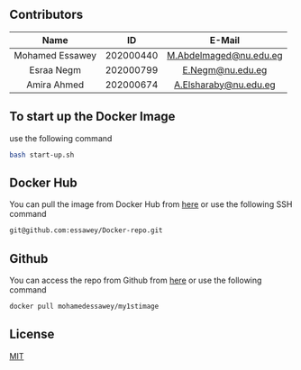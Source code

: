 ## Contributors

|      Name       |      ID      |       E-Mail           |
|:---------------:|:------------:|:----------------------:|
| Mohamed Essawey | 202000440    | M.Abdelmaged@nu.edu.eg |
| Esraa Negm      | 202000799    | E.Negm@nu.edu.eg       |
| Amira Ahmed     | 202000674    | A.Elsharaby@nu.edu.eg  |

## To start up the Docker Image
use the following command
```bash
bash start-up.sh
```

## Docker Hub
You can pull the image from Docker Hub from [here](https://hub.docker.com/r/mohamedessawey/my1stimage/) or use the following SSH command
```bash
git@github.com:essawey/Docker-repo.git
```
## Github
You can access the repo from Github from [here](https://github.com/essawey/Docker-repo/) or use the following command
```bash
docker pull mohamedessawey/my1stimage
```

## License
[MIT](https://choosealicense.com/licenses/mit/)

